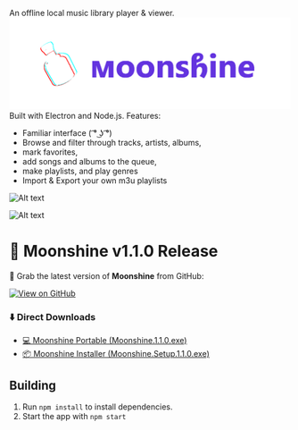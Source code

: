 An offline local music library player & viewer. 
![Alt Text](https://github.com/eerietheery/moonshine/blob/main/assets/images/moonshinebanner.png)
Built with Electron and Node.js. 
Features:
- Familiar interface ( ͡° ͜ʖ ͡°)
- Browse and filter through tracks, artists, albums,
- mark favorites,
- add songs and albums to the queue,
- make playlists, and play genres
- Import & Export your own m3u playlists


![Alt text](https://i.imgur.com/nWWlRNS.png)

![Alt text](https://i.imgur.com/HyNLfBO.png)

# 🌙 Moonshine v1.1.0 Release
🚀 Grab the latest version of **Moonshine** from GitHub:

[![View on GitHub](https://img.shields.io/badge/GitHub-Release-blue?logo=github)](https://github.com/eerietheery/moonshine/releases/tag/1.10)

### ⬇️ Direct Downloads
- [💻 Moonshine Portable (Moonshine.1.1.0.exe)](https://github.com/eerietheery/moonshine/releases/download/1.10/Moonshine.1.1.0.exe)  
- [📦 Moonshine Installer (Moonshine.Setup.1.1.0.exe)](https://github.com/eerietheery/moonshine/releases/download/1.10/Moonshine.Setup.1.1.0.exe)

## Building 
1. Run `npm install` to install dependencies.
2. Start the app with `npm start`

